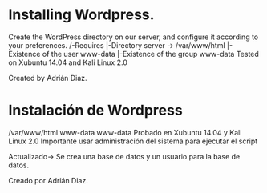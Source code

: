  # Installing Wordpress.

Create the WordPress directory on our server, and configure it according to your preferences.
/-Requires
|-Directory server -> /var/www/html
|-Existence of the user www-data
|-Existence of the group www-data
Tested on Xubuntu 14.04 and Kali Linux 2.0


Created by Adrián Diaz.


# Instalación de Wordpress




/var/www/html
www-data
www-data
Probado en Xubuntu 14.04 y Kali Linux 2.0
Importante usar administración del sistema para ejecutar el script


Actualizado-> Se crea una base de datos y un usuario para la base de datos.

Creado por Adrián Diaz.
